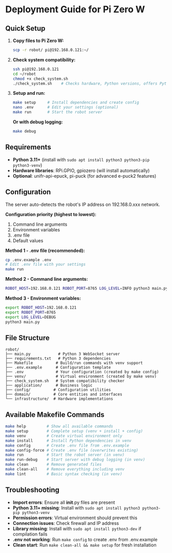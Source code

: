 # Deployment Guide for Pi Zero W

## Quick Setup

1. **Copy files to Pi Zero W:**
   ```bash
   scp -r robot/ pi@192.168.0.121:~/
   ```

2. **Check system compatibility:**
   ```bash
   ssh pi@192.168.0.121
   cd ~/robot
   chmod +x check_system.sh
   ./check_system.sh    # Checks hardware, Python versions, offers Python 3 install
   ```

3. **Setup and run:**
   ```bash
   make setup     # Install dependencies and create config
   nano .env      # Edit your settings (optional)
   make run       # Start the robot server
   ```

   **Or with debug logging:**
   ```bash
   make debug
   ```

## Requirements

- **Python 3.11+** (install with `sudo apt install python3 python3-pip python3-venv`)
- **Hardware libraries**: RPi.GPIO, gpiozero (will install automatically)
- **Optional**: unifr-api-epuck, pi-puck (for advanced e-puck2 features)

## Configuration

The server auto-detects the robot's IP address on 192.168.0.xxx network.

**Configuration priority (highest to lowest):**
1. Command line arguments
2. Environment variables
3. .env file
4. Default values

**Method 1 - .env file (recommended):**
```bash
cp .env.example .env
# Edit .env file with your settings
make run
```

**Method 2 - Command line arguments:**
```bash
ROBOT_HOST=192.168.0.121 ROBOT_PORT=8765 LOG_LEVEL=INFO python3 main.py
```

**Method 3 - Environment variables:**
```bash
export ROBOT_HOST=192.168.0.121
export ROBOT_PORT=8765
export LOG_LEVEL=DEBUG
python3 main.py
```

## File Structure

```
robot/
├── main.py            # Python 3 WebSocket server
├── requirements.txt   # Python 3 dependencies
├── Makefile          # Build/run commands with venv support
├── .env.example      # Configuration template
├── .env              # Your configuration (created by make config)
├── venv/             # Virtual environment (created by make venv)
├── check_system.sh   # System compatibility checker
├── application/      # Business logic
├── config/          # Configuration utilities
├── domain/          # Core entities and interfaces
└── infrastructure/  # Hardware implementations
```

## Available Makefile Commands

```bash
make help         # Show all available commands
make setup        # Complete setup (venv + install + config)
make venv         # Create virtual environment only
make install      # Install Python dependencies in venv
make config       # Create .env file from .env.example
make config-force # Create .env file (overwrites existing)
make run          # Start the robot server (in venv)
make run-debug    # Start server with debug logging (in venv)
make clean        # Remove generated files
make clean-all    # Remove everything including venv
make lint         # Basic syntax checking (in venv)
```

## Troubleshooting

- **Import errors**: Ensure all __init__.py files are present
- **Python 3.11+ missing**: Install with `sudo apt install python3 python3-pip python3-venv`
- **Permission errors**: Virtual environment should prevent this
- **Connection issues**: Check firewall and IP address
- **Library missing**: Install with `sudo apt install python3-dev` if compilation fails
- **.env not working**: Run `make config` to create .env from .env.example
- **Clean start**: Run `make clean-all && make setup` for fresh installation
